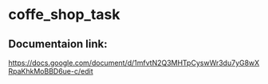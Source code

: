 # coffe_shop_task


## Documentaion link: 
https://docs.google.com/document/d/1mfvtN2Q3MHTpCyswWr3du7yG8wXRpaKhkMoBBD6ue-c/edit


